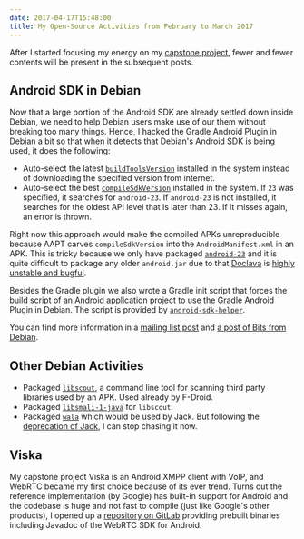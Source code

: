 ```yaml
---
date: 2017-04-17T15:48:00
title: My Open-Source Activities from February to March 2017
---
```


After I started focusing my energy on my [capstone project](https://viska.chat), fewer and fewer contents will be present in the subsequent posts.

## Android SDK in Debian

Now that a large portion of the Android SDK are already settled down inside Debian, we need to help Debian users make use of our them without breaking too many things. Hence, I hacked the Gradle Android Plugin in Debian a bit so that when it detects that Debian's Android SDK is being used, it does the following:

  * Auto-select the latest [`buildToolsVersion`](https://google.github.io/android-gradle-dsl/current/com.android.build.gradle.BaseExtension.html#com.android.build.gradle.BaseExtension:buildToolsVersion) installed in the system instead of downloading the specified version from internet.
  * Auto-select the best [`compileSdkVersion`](https://google.github.io/android-gradle-dsl/current/com.android.build.gradle.BaseExtension.html#com.android.build.gradle.BaseExtension:compileSdkVersion) installed in the system. If `23` was specified, it searches for `android-23`. If `android-23` is not installed, it searches for the oldest API level that is later than 23. If it misses again, an error is thrown.

Right now this approach would make the compiled APKs unreproducible because AAPT carves `compileSdkVersion` into the `AndroidManifest.xml` in an APK. This is tricky because we only have packaged [`android-23`](https://packages.debian.org/unstable/android-sdk-platform-23) and it is quite difficult to package any older `android.jar` due to that [Doclava](https://packages.debian.org/unstable/doclava-aosp) is [highly unstable and bugful](https://lists.alioth.debian.org/pipermail/android-tools-devel/2017q1/002519.html).

Besides the Gradle plugin we also wrote a Gradle init script that forces the build script of an Android application project to use the Gradle Android Plugin in Debian. The script is provided by [`android-sdk-helper`](https://packages.debian.org/unstable/android-sdk-helper).

You can find more information in a [mailing list post](https://lists.alioth.debian.org/pipermail/android-tools-devel/2017q1/002570.html) and [a post of Bits from Debian](https://bits.debian.org/2017/03/build-android-apps-with-debian.html).

## Other Debian Activities

  * Packaged [`libscout`](https://tracker.debian.org/pkg/libscout), a command line tool for scanning third party libraries used by an APK. Used already by F-Droid.
  * Packaged [`libsmali-1-java`](https://tracker.debian.org/pkg/libsmali-1-java) for `libscout`.
  * Packaged [`wala`](https://tracker.debian.org/pkg/wala) which would be used by Jack. But following the [deprecation of Jack](https://android-developers.googleblog.com/2017/03/future-of-java-8-language-feature.html), I can stop chasing it now.

## Viska

My capstone project Viska is an Android XMPP client with VoIP, and WebRTC became my first choice because of its ever trend. Turns out the reference implementation (by Google) has built-in support for Android and the codebase is huge and not fast to compile (just like Google's other products), I opened up a [repository on GitLab](https://gitlab.com/seamlik/prebuilts-webrtc-android) providing prebuilt binaries including Javadoc of the WebRTC SDK for Android.